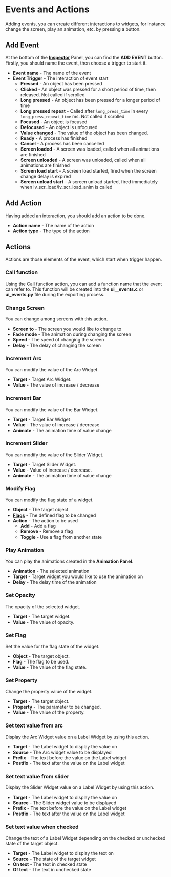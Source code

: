 # Events and Actions

Adding events, you can create different interactions to widgets, for instance change the screen, play an animation, etc. by pressing a button.

## Add Event

At the bottom of the [**Inspector**](https://docs.squareline.io/docs/dev_env/inspector) Panel, you can find the **ADD EVENT** button. Firstly, you should name the event, then choose a trigger to start it.

- **Event name** - The name of the event
- **Event Trigger** - The interaction of event start
  - **Pressed** - An object has been pressed
  - **Clicked** - An object was pressed for a short period of time, then released. Not called if scrolled
  - **Long pressed** - An object has been pressed for a longer period of time
  - **Long pressed repeat** - Called after `long_press_time` in every `long_press_repeat_time` ms. Not called if scrolled
  - **Focused** - An object is focused
  - **Defocused** - An object is unfocused
  - **Value changed** - The value of the object has been changed.
  - **Ready** - A process has finished
  - **Cancel** - A process has been cancelled
  - **Screen loaded** - A screen was loaded, called when all animations are finished
  - **Screen unloaded** - A screen was unloaded, called when all animations are finished
  - **Screen load start** - A screen load started, fired when the screen change delay is expired
  - **Screen unload start** - A screen unload started, fired immediately when lv_scr_load/lv_scr_load_anim is called

## Add Action

Having added an interaction, you should add an action to be done.

- **Action name** - The name of the action
- **Action type** - The type of the action

## Actions

Actions are those elements of the event, which start when trigger happen.

### Call function

Using the Call function action, you can add a function name that the event can refer to.  This function will be created into the **ui__events.c** or **ui_events.py** file during the exporting process.

### Change Screen

You can change among screens with this action.

- **Screen to** - The screen you would like to change to
- **Fade mode** - The animation during changing the screen
- **Speed** - The speed of changing the screen
- **Delay** - The delay of changing the screen

### Increment Arc

You can modify the value of the Arc Widget.

- **Target** - Target Arc Widget.
- **Value** - The value of increase / decrease

### Increment Bar

You can modify the value of the Bar Widget.

- **Target** - Target Bar Widget
- **Value** - The value of increase / decrease
- **Animate** - The animation time of value change

### Increment Slider

You can modify the value of the Slider Widget.

- **Target** - Target Slider Widget.
- **Value** - Value of increase / decrease.
- **Animate** - The animation time of value change

### Modify Flag

You can modify the flag state of a widget.

- **Object** - The target object
- [**Flags**](https://docs.squareline.io/docs/dev_env/inspector/#flags)  - The defined flag to be changed
- **Action** - The action to be used
  - **Add** - Add a flag
  - **Remove** - Remove a flag
  - **Toggle** - Use a flag from another state

### Play Animation

You can play the animations created in the **Animation Panel**.

- **Animation** - The selected animation
- **Target** - Target widget you would like to use the animation on
- **Delay** - The delay time of the animation

### Set Opacity

The opacity of the selected widget.

- **Target** - The target widget.
- **Value** - The value of opacity.

### Set Flag

Set the value for the flag state of the widget.

- **Object** - The target object.
- **Flag** - The flag to be used.
- **Value** - The value of the flag state.

### Set Property

Change the property value of the widget.

- **Target** - The target object.
- **Property** - The parameter to be changed.
- **Value** - The value of the property.

### Set text value from arc

Display the Arc Widget value on a Label Widget by using this action.

- **Target** - The Label widget to display the value on
- **Source** - The Arc widget value to be displayed
- **Prefix** - The text before the value on the Label widget
- **Postfix** - The text after the value on the Label widget

### Set text value from slider

Display the Slider Widget value on a Label Widget by using this action.

- **Target** - The Label widget to display the value on
- **Source** - The Slider widget value to be displayed
- **Prefix** - The text before the value on the Label widget
- **Postfix** - The text after the value on the Label widget

### Set text value when checked

Change the text of a Label Widget depending on the checked or unchecked state of the target object.

- **Target** - The Label widget to display the text on
- **Source** - The state of the target widget
- **On text** - The text in checked state
- **Of text** - The text in unchecked state